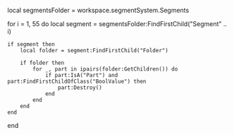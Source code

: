 local segmentsFolder = workspace.segmentSystem.Segments

for i = 1, 55 do
    local segment = segmentsFolder:FindFirstChild("Segment" .. i)
    
    if segment then
        local folder = segment:FindFirstChild("Folder")

        if folder then
            for _, part in ipairs(folder:GetChildren()) do
                if part:IsA("Part") and part:FindFirstChildOfClass("BoolValue") then
                    part:Destroy()
                end
            end
        end
    end
end
